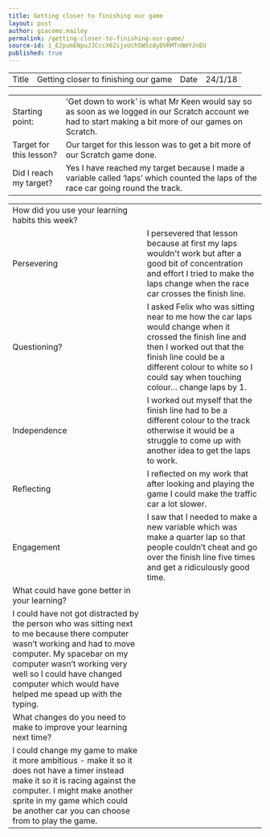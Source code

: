 ```yaml
---
title: Getting closer to finishing our game
layout: post
author: giacomo.mailey
permalink: /getting-closer-to-finishing-our-game/
source-id: 1_E2pumENpuJJCccX62ijxUchSWSzdyDVRMTnNmYJnEU
published: true
---
```

<table>
  <tr>
    <td>Title</td>
    <td>Getting closer to finishing our game</td>
    <td>Date</td>
    <td>24/1/18</td>
  </tr>
</table>


<table>
  <tr>
    <td>Starting point:</td>
    <td>'Get down to work' is what Mr Keen would say so as soon as we logged in our Scratch account we had to start making a bit more of our games on Scratch.</td>
  </tr>
  <tr>
    <td>Target for this lesson?</td>
    <td>Our target for this lesson was to get a bit more of our Scratch game done.</td>
  </tr>
  <tr>
    <td>Did I reach my target? </td>
    <td>Yes I have reached my target because I made a variable called ‘laps’ which counted the laps of the race car going round the track.</td>
  </tr>
</table>


<table>
  <tr>
    <td>How did you use your learning habits this week?</td>
    <td></td>
  </tr>
  <tr>
    <td>Persevering</td>
    <td>I persevered that lesson because at first my laps wouldn't work but after a good bit of concentration and effort I tried to make the laps change when the race car crosses the finish line.</td>
  </tr>
  <tr>
    <td>Questioning?</td>
    <td>I asked Felix who was sitting near to me how the car laps would change when it crossed the finish line and then I worked out that the finish line could be a different colour to white so I could say when touching colour… change laps by 1.</td>
  </tr>
  <tr>
    <td>Independence</td>
    <td>I worked out myself that the finish line had to be a different colour to the track otherwise it would be a struggle to come up with another idea to get the laps to work.</td>
  </tr>
  <tr>
    <td>Reflecting</td>
    <td>I reflected on my work that after looking and playing the game I could make the traffic car a lot slower.</td>
  </tr>
  <tr>
    <td>Engagement</td>
    <td>I saw that I needed to make a new variable which was make a quarter lap so that people couldn’t cheat and go over the finish line five times and get a ridiculously good time.</td>
  </tr>
  <tr>
    <td>What could have gone better in your learning?</td>
    <td></td>
  </tr>
  <tr>
    <td>I could have not got distracted by the person who was sitting next to me because there computer wasn’t working and had to move computer. My spacebar on my computer wasn’t working very well so I could have changed computer which would have helped me spead up with the typing.</td>
    <td></td>
  </tr>
  <tr>
    <td>What changes do you need to make to improve your learning next time?</td>
    <td></td>
  </tr>
  <tr>
    <td>I could change my game to make it more ambitious - make it so it does not have a timer instead make it so it is racing against the computer. I might make another sprite in my game which could be another car you can choose from to play the game. </td>
    <td></td>
  </tr>
</table>


